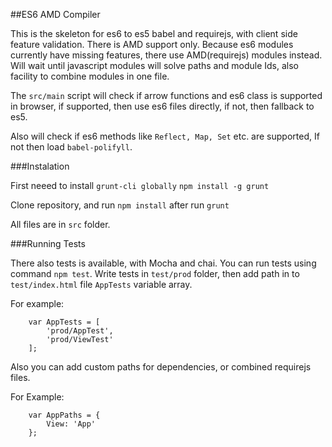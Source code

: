##ES6 AMD Compiler

This is the skeleton for es6 to es5 babel and requirejs, with client side feature validation. There is AMD support only. 
Because es6 modules currently have missing features, there use AMD(requirejs) modules instead. Will wait until javascript modules will solve paths and module Ids, also facility to combine modules in one file.

The `src/main` script will check if arrow functions and es6 class is supported in browser, if supported, then use es6 files directly, if not, then fallback to es5.

Also will check if es6 methods like `Reflect, Map, Set` etc. are supported,  If not then load `babel-polifyll`.

###Instalation

First neeed to install `grunt-cli globally` ```npm install -g grunt```

Clone repository, and run ```npm install``` after run ```grunt```

All files are in `src` folder.

###Running Tests

There also tests is available, with Mocha and chai. You can run tests using command `npm test`.
Write tests in `test/prod` folder, then add path in to `test/index.html` file `AppTests` variable array.

For example:

        var AppTests = [
            'prod/AppTest',
            'prod/ViewTest'
        ];
       
Also you can add custom paths for dependencies, or combined requirejs files. 

For Example:

        var AppPaths = {
            View: 'App'
        };
        
        